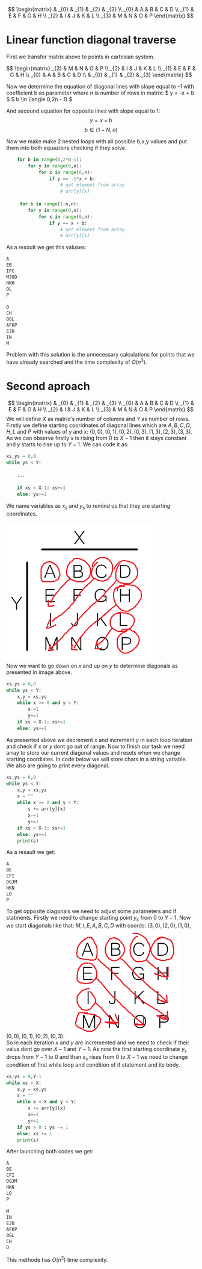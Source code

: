 $$
\begin{matrix}
         & _{0} & _{1} & _{2} & _{3} \\
    _{0} &   A  &   B  &   C  &   D  \\
    _{1} &   E  &   F  &   G  &   H  \\
    _{2} &   I  &   J  &   K  &   L  \\
    _{3} &   M  &   N  &   O  &   P    
\end{matrix}
$$

# Linear function diagonal traverse
First we transfor matrix above to points in cartesian system.

$$
\begin{matrix}
    _{3} &   M  &   N  &   O  &   P  \\  
    _{2} &   I  &   J  &   K  &   L  \\
    _{1} &   E  &   F  &   G  &   H  \\
    _{0} &   A  &   B  &   C  &   D  \\
         & _{0} & _{1} & _{2} & _{3}
\end{matrix}
$$

Now we determine the equation of diagonal lines with slope equal to -1 with coefficient b as parameter where n is number of rows in matrix:
$
         y = -x + b
$
$
         b \in \langle 0;2n - 1)
$

And secound equation for opposite lines with slope equal to 1:
$$
y = x + b
$$
$$
b \in \langle 1-N;n)
$$

Now we make make 2 nested loops with all possible b,x,y values and put them into both equazions checking if they solve.

```python
    for b in range(0,2*n-1):
        for y in range(0,n):
            for x in range(0,n):
                if y == -1*x + b: 
                    # get element from array
                    # arr[y][x]

     for b in range(1-n,n):
        for y in range(0,n):
            for x in range(0,n):
                if y == x + b: 
                    # get element from array
                    # arr[y][x]
```
As a resoult we get this valuses:
```
A
EB
IFC
MJGD
NKH
OL
P

D
CH
BGL
AFKP
EJO
IN
M
```
Problem with this solution is the unnecessary calculations for points that we have already searched and the time complexity of $O(n^{3})$.

# Second aproach
$$
\begin{matrix}
         & _{0} & _{1} & _{2} & _{3} \\
    _{0} &   A  &   B  &   C  &   D  \\
    _{1} &   E  &   F  &   G  &   H  \\
    _{2} &   I  &   J  &   K  &   L  \\
    _{3} &   M  &   N  &   O  &   P    
\end{matrix}
$$
We will define $X$ as matrix's number of columns and $Y$ as number of rows. <br>
Firstly we define starting cooridnates of diagonal lines which are $A,B,C,D,H,L$ and $P$ with values of y and x: $(0,0) , (0,1) , (0,2) , (0,3) , (1,3) , (2,3) , (3,3)$. <br>
As we can observe firstly $x$ is rising from $0$ to $X-1$ then it stays constant and $y$ starts to rise up to $Y-1$. We can code it as:
``` python
xs,ys = 0,0
while ys < Y:
    
    ...

    if xs < X-1: xs+=1
    else: ys+=1
```
We name variables as $x_s$ and $y_s$ to remind us that they are starting coordinates. <br><br>
![](./image.png) <br>
Now we want to go down on $x$ and up on $y$ to determine diagonals as presented in image above.
```python
xs,ys = 0,0
while ys < Y:
    x,y = xs,ys
    while x >= 0 and y < Y:
        x-=1
        y+=1
    if xs < X-1: xs+=1
    else: ys+=1
```
As presented above we decrement $x$ and increment $y$ in each loop iteration and check if $x$ or $y$ dont go out of range. Now to finish our task we need array to store our current diagonal values and resets when we change starting coordiates. In code below we will store chars in a string variable. We also are going to print every diagonal.
```python
xs,ys = 0,0
while ys < Y:
    x,y = xs,ys
    s = ""
    while x >= 0 and y < Y:
        s += arr[y][x]
        x-=1
        y+=1
    if xs < X-1: xs+=1
    else: ys+=1
    print(s)
```
As a resault we get:
```
A
BE
CFI
DGJM
HKN
LO
P
```
To get opposite diagonals we need to adjust some parameters and if statments. Firstly we need to change starting point $y_s$ from $0$ to $Y-1$. Now we start diagonals like that: $M,I,E,A,B,C,D$ with coords: $(3,0) , (2,0) , (1,0) , (0,0) , (0,1) , (0,2) , (0,3)$.
![](./image2.png)<br> 
So in each iteration $x$ and $y$ are incremented and we need to check if their valus dont go over $X-1$ and $Y-1$. As now the first starting coordinate $y_s$ drops from $Y-1$ to $0$ and than $x_s$ rises from $0$ to $X-1$ we need to change condition of first while loop and condition of if statement and its body.
```python
xs,ys = 0,Y-1
while xs < X:
    x,y = xs,ys
    s = ""
    while x < X and y < Y:
        s += arr[y][x]
        x+=1
        y+=1
    if ys > 0 : ys -= 1
    else: xs += 1
    print(s)
``` 
After launching both codes we get:
```
A
BE
CFI
DGJM
HKN
LO
P

M
IN
EJO
AFKP
BGL
CH
D
```
This methode has $O(n^{2})$ time complexity.
